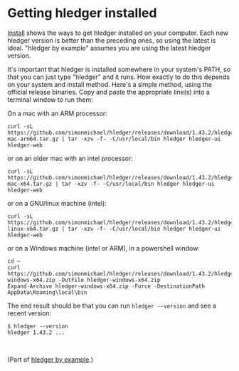 # Getting hledger installed

[Install](install.md) shows the ways to get hledger installed on your computer.
Each new hledger version is better than the preceding ones, so using the latest is ideal.
"hledger by example" assumes you are using the latest hledger version.

It's important that hledger is installed somewhere in your system's PATH, so that you can just type "hledger" and it runs.
How exactly to do this depends on your system and install method.
Here's a simple method, using the official release binaries.
Copy and paste the appropriate line(s) into a terminal window to run them:

On a mac with an ARM processor:
```
curl -sL https://github.com/simonmichael/hledger/releases/download/1.43.2/hledger-mac-arm64.tar.gz | tar -xzv -f- -C/usr/local/bin hledger hledger-ui hledger-web
```
or on an older mac with an intel processor:
```
curl -sL https://github.com/simonmichael/hledger/releases/download/1.43.2/hledger-mac-x64.tar.gz | tar -xzv -f- -C/usr/local/bin hledger hledger-ui hledger-web
```
or on a GNU/linux machine (intel):
```
curl -sL https://github.com/simonmichael/hledger/releases/download/1.43.2/hledger-linux-x64.tar.gz | tar -xzv -f- -C/usr/local/bin hledger hledger-ui hledger-web
```
or on a Windows machine (intel or ARM), in a powershell window:
```
cd ~
curl https://github.com/simonmichael/hledger/releases/download/1.43.2/hledger-windows-x64.zip -OutFile hledger-windows-x64.zip
Expand-Archive hledger-windows-x64.zip -Force -DestinationPath AppData\Roaming\local\bin
```

The end result should be that you can run `hledger --version` and see a recent version:
```
$ hledger --version
hledger 1.43.2 ...
```

<br>

(Part of [hledger by example](hledger-by-example.md).)
